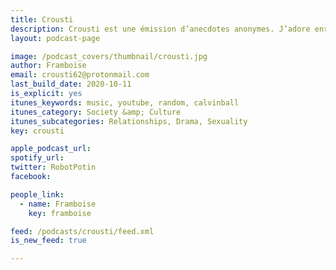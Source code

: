 ```yaml
---
title: Crousti
description: Crousti est une émission d’anecdotes anonymes. J’adore enregistrer vos aventures piteuses, tragiques ou croustillantes. Si m’en raconter vous intéresse, contactez-moi ;)
layout: podcast-page

image: /podcast_covers/thumbnail/crousti.jpg
author: Framboise
email: crousti62@protonmail.com
last_build_date: 2020-10-11
is_explicit: yes
itunes_keywords: music, youtube, random, calvinball
itunes_category: Society &amp; Culture
itunes_subcategories: Relationships, Drama, Sexuality
key: crousti

apple_podcast_url: 
spotify_url: 
twitter: RobotPotin
facebook:

people_link: 
  - name: Framboise
    key: framboise

feed: /podcasts/crousti/feed.xml
is_new_feed: true

---
```


<Podcast/>
